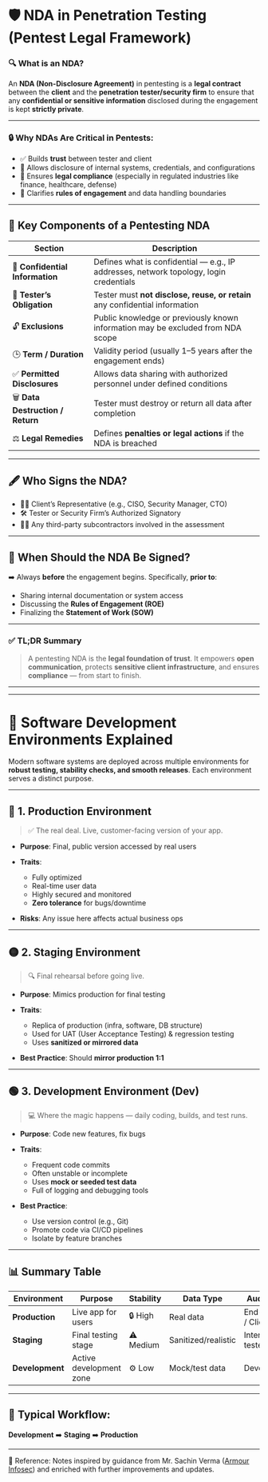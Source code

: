 
# 🛡️ NDA in Penetration Testing (Pentest Legal Framework)

### 🔍 What is an NDA?

An **NDA (Non-Disclosure Agreement)** in pentesting is a **legal contract** between the **client** and the **penetration tester/security firm** to ensure that any **confidential or sensitive information** disclosed during the engagement is kept **strictly private**.

---

### 🔒 Why NDAs Are Critical in Pentests:

* ✅ Builds **trust** between tester and client
* 🔐 Allows disclosure of internal systems, credentials, and configurations
* 📜 Ensures **legal compliance** (especially in regulated industries like finance, healthcare, defense)
* 🧭 Clarifies **rules of engagement** and data handling boundaries

---

## 📑 Key Components of a Pentesting NDA

| Section                           | Description                                                                            |
| --------------------------------- | -------------------------------------------------------------------------------------- |
| 🔐 **Confidential Information**   | Defines what is confidential — e.g., IP addresses, network topology, login credentials |
| 📜 **Tester’s Obligation**        | Tester must **not disclose, reuse, or retain** any confidential information            |
| 🔓 **Exclusions**                 | Public knowledge or previously known information may be excluded from NDA scope        |
| 🕒 **Term / Duration**            | Validity period (usually 1–5 years after the engagement ends)                          |
| ✅ **Permitted Disclosures**       | Allows data sharing with authorized personnel under defined conditions                 |
| 🗑️ **Data Destruction / Return** | Tester must destroy or return all data after completion                                |
| ⚖️ **Legal Remedies**             | Defines **penalties or legal actions** if the NDA is breached                          |

---

## 🖋️ Who Signs the NDA?

* 🧑‍💼 Client’s Representative (e.g., CISO, Security Manager, CTO)
* 🛠️ Tester or Security Firm’s Authorized Signatory
* 🧑‍💻 Any third-party subcontractors involved in the assessment

---

## 📅 When Should the NDA Be Signed?

➡️ Always **before** the engagement begins.
Specifically, **prior to**:

* Sharing internal documentation or system access
* Discussing the **Rules of Engagement (ROE)**
* Finalizing the **Statement of Work (SOW)**

---

### ✅ TL;DR Summary

> A pentesting NDA is the **legal foundation of trust**.
> It empowers **open communication**, protects **sensitive client infrastructure**, and ensures **compliance** — from start to finish.

---
---
# 🧪 Software Development Environments Explained

Modern software systems are deployed across multiple environments for **robust testing, stability checks, and smooth releases**. Each environment serves a distinct purpose.

---

## 🔵 1. Production Environment

> ✅ The real deal. Live, customer-facing version of your app.

* **Purpose**: Final, public version accessed by real users
* **Traits**:

  * Fully optimized
  * Real-time user data
  * Highly secured and monitored
  * **Zero tolerance** for bugs/downtime
* **Risks**: Any issue here affects actual business ops

---

## 🟡 2. Staging Environment

> 🔍 Final rehearsal before going live.

* **Purpose**: Mimics production for final testing
* **Traits**:

  * Replica of production (infra, software, DB structure)
  * Used for UAT (User Acceptance Testing) & regression testing
  * Uses **sanitized or mirrored data**
* **Best Practice**: Should **mirror production 1:1**

---

## 🟢 3. Development Environment (Dev)

> 💻 Where the magic happens — daily coding, builds, and test runs.

* **Purpose**: Code new features, fix bugs
* **Traits**:

  * Frequent code commits
  * Often unstable or incomplete
  * Uses **mock or seeded test data**
  * Full of logging and debugging tools
* **Best Practice**:

  * Use version control (e.g., Git)
  * Promote code via CI/CD pipelines
  * Isolate by feature branches

---

## 📊 Summary Table

| **Environment** | **Purpose**             | **Stability** | **Data Type**       | **Audience**        |
| --------------- | ----------------------- | ------------- | ------------------- | ------------------- |
| **Production**  | Live app for users      | 🔒 High       | Real data           | End-users / Clients |
| **Staging**     | Final testing stage     | ⚠️ Medium     | Sanitized/realistic | Internal testers    |
| **Development** | Active development zone | ⚙️ Low        | Mock/test data      | Developers          |

---

## 🚀 Typical Workflow:

**Development** ➡️ **Staging** ➡️ **Production**

---
📖 Reference: Notes inspired by guidance from Mr. Sachin Verma ([Armour Infosec](https://www.armourinfosec.com/)) and enriched with further improvements and updates.
